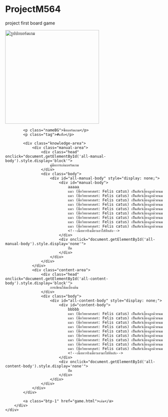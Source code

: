 # ProjectM564
project first board game
<!DOCTYPE html>
<html>

<head>
    <meta charset="utf-8">
    <meta charset="TIS-620">
    <title>หน้าเว็บโครงงาน</title>
    <link rel="stylesheet" href="project.css">
</head>

<body>
    <div class="box">
        <div class="box2">
            <img class="img" src="imgสุดน่ารัก.jpg" alt="รูปปกบอร์ดเกม" height="300" width="300">

            <p class="nameBG">ชื่อบอร์ดเกม</p>
            <p class="tag">#แท็ก</p>

            <div class="knowledge-area">
                <div class="manual-area">
                    <div class="head" onclick="document.getElementById('all-manual-body').style.display='block'">
                        คู่มือการเล่นบอร์ดเกม
                    </div>
                    <div class="body">
                        <div id="all-manual-body" style="display: none;">
                            <div id="manual-body">
                                aaaaa
                                แมว (ชื่อวิทยาศาสตร์: Felis catus) เป็นสัตว์เลี้ยงลูกด้วยนม
                                แมว (ชื่อวิทยาศาสตร์: Felis catus) เป็นสัตว์เลี้ยงลูกด้วยนม
                                แมว (ชื่อวิทยาศาสตร์: Felis catus) เป็นสัตว์เลี้ยงลูกด้วยนม
                                แมว (ชื่อวิทยาศาสตร์: Felis catus) เป็นสัตว์เลี้ยงลูกด้วยนม
                                แมว (ชื่อวิทยาศาสตร์: Felis catus) เป็นสัตว์เลี้ยงลูกด้วยนม
                                แมว (ชื่อวิทยาศาสตร์: Felis catus) เป็นสัตว์เลี้ยงลูกด้วยนม
                                แมว (ชื่อวิทยาศาสตร์: Felis catus) เป็นสัตว์เลี้ยงลูกด้วยนม
                                แมว (ชื่อวิทยาศาสตร์: Felis catus) เป็นสัตว์เลี้ยงลูกด้วยนม
                                แมว (ชื่อวิทยาศาสตร์: Felis catus) เป็นสัตว์เลี้ยงลูกด้วยนม
                                <!--เนื้อหาจริงเดี้ยวเอาใส่ทีหลัง-->
                            </div>
                            <div onclick="document.getElementById('all-manual-body').style.display='none'">
                                ปิด
                            </div>
                        </div>
                    </div>
                </div>
                <div class="content-area">
                    <div class="head" onclick="document.getElementById('all-content-body').style.display='block'">
                        การเขียนโค้ดเบื้องต้น
                    </div>
                    <div class="body">
                        <div id="all-content-body" style="display: none;">
                            <div id="content-body">
                                bbbbb
                                แมว (ชื่อวิทยาศาสตร์: Felis catus) เป็นสัตว์เลี้ยงลูกด้วยนม
                                แมว (ชื่อวิทยาศาสตร์: Felis catus) เป็นสัตว์เลี้ยงลูกด้วยนม
                                แมว (ชื่อวิทยาศาสตร์: Felis catus) เป็นสัตว์เลี้ยงลูกด้วยนม
                                แมว (ชื่อวิทยาศาสตร์: Felis catus) เป็นสัตว์เลี้ยงลูกด้วยนม
                                แมว (ชื่อวิทยาศาสตร์: Felis catus) เป็นสัตว์เลี้ยงลูกด้วยนม
                                แมว (ชื่อวิทยาศาสตร์: Felis catus) เป็นสัตว์เลี้ยงลูกด้วยนม
                                แมว (ชื่อวิทยาศาสตร์: Felis catus) เป็นสัตว์เลี้ยงลูกด้วยนม
                                แมว (ชื่อวิทยาศาสตร์: Felis catus) เป็นสัตว์เลี้ยงลูกด้วยนม
                                แมว (ชื่อวิทยาศาสตร์: Felis catus) เป็นสัตว์เลี้ยงลูกด้วยนม
                                <!--เนื้อหาจริงเดี้ยวเอามาใส่ทีหลัง-->
                            </div>
                            <div onclick="document.getElementById('all-content-body').style.display='none'">
                                ปิด
                            </div>
                        </div>
                    </div>
                </div>
            </div>

            <a class="btp-1" href="game.html">เล่น</a>
        </div>
    </div>
</body>

</html>
